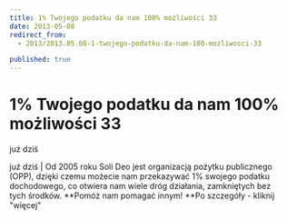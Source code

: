 ```yaml
---
title: 1% Twojego podatku da nam 100% możliwości 33
date: 2013-05-08
redirect_from: 
  - 2013/2013.05.08-1-twojego-podatku-da-nam-100-mozliwosci-33

published: true
---
```




# 1% Twojego podatku da nam 100% możliwości 33

<time>już dziś</time>

już dziś | 
Od 2005 roku Soli Deo jest organizacją pożytku publicznego (OPP), dzięki czemu możecie nam przekazywać 1% swojego podatku dochodowego, co otwiera nam wiele dróg działania, zamkniętych bez tych&nbsp;środków. **Pomóż nam pomagać innym! **Po szczegóły - kliknij "więcej"


<!--{{json:{"created_date":"2013-05-08 20:59:32","publish_down":"0000-00-00 00:00:00","id":"581"}}}-->